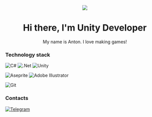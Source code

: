 <div align="center"><img src="https://img.freepik.com/premium-photo/cyberpunk-city-street-night-view-futuristic-city-neon-lights-night-street-scene-retro-future_742252-2105.jpg?w=1380"/></div>

<h1 align="center">Hi there, I'm Unity Developer</h1>
<p align="center">My name is Anton. I love making games!</p>
<h3>Technology stack</h3>

![C#](https://img.shields.io/badge/c%23-%23239120.svg?style=for-the-badge&logo=c-sharp&logoColor=white)
![.Net](https://img.shields.io/badge/.NET-5C2D91?style=for-the-badge&logo=.net&logoColor=white)
![Unity](https://img.shields.io/badge/unity-%23000000.svg?style=for-the-badge&logo=unity&logoColor=white)

![Aseprite](https://img.shields.io/badge/Aseprite-FFFFFF?style=for-the-badge&logo=Aseprite&logoColor=#7D929E)
![Adobe Illustrator](https://img.shields.io/badge/adobe%20illustrator-%23FF9A00.svg?style=for-the-badge&logo=adobe%20illustrator&logoColor=white)

![Git](https://img.shields.io/badge/git-%23F05033.svg?style=for-the-badge&logo=git&logoColor=white)

<h3>Contacts</h3>

<a href="https://t.me/cloud_yyy">![Telegram](https://img.shields.io/badge/Telegram-2CA5E0?style=for-the-badge&logo=telegram&logoColor=white)</a>

<!--
<h3>Projects I worked on</h3>

No experience for mow
-->
